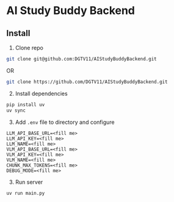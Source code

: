 # AI Study Buddy Backend

## Install
1. Clone repo
```bash
git clone git@github.com:DGTV11/AIStudyBuddyBackend.git
```

OR 

```bash
git clone https://github.com/DGTV11/AIStudyBuddyBackend.git
```

2. Install dependencies
```bash
pip install uv
uv sync
```

3. Add `.env` file to directory and configure
```env
LLM_API_BASE_URL=<fill me>
LLM_API_KEY=<fill me>
LLM_NAME=<fill me>
VLM_API_BASE_URL=<fill me>
VLM_API_KEY=<fill me>
VLM_NAME=<fill me>
CHUNK_MAX_TOKENS=<fill me>
DEBUG_MODE=<fill me>
```

3. Run server
```bash
uv run main.py
```
